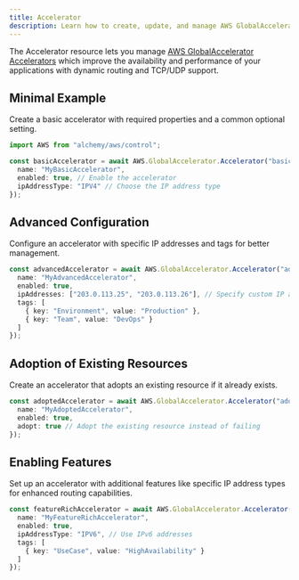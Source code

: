 ```yaml
---
title: Accelerator
description: Learn how to create, update, and manage AWS GlobalAccelerator Accelerators using Alchemy Cloud Control.
---
```


The Accelerator resource lets you manage [AWS GlobalAccelerator Accelerators](https://docs.aws.amazon.com/globalaccelerator/latest/userguide/) which improve the availability and performance of your applications with dynamic routing and TCP/UDP support.

## Minimal Example

Create a basic accelerator with required properties and a common optional setting.

```ts
import AWS from "alchemy/aws/control";

const basicAccelerator = await AWS.GlobalAccelerator.Accelerator("basic-accelerator", {
  name: "MyBasicAccelerator",
  enabled: true, // Enable the accelerator
  ipAddressType: "IPV4" // Choose the IP address type
});
```

## Advanced Configuration

Configure an accelerator with specific IP addresses and tags for better management.

```ts
const advancedAccelerator = await AWS.GlobalAccelerator.Accelerator("advanced-accelerator", {
  name: "MyAdvancedAccelerator",
  enabled: true,
  ipAddresses: ["203.0.113.25", "203.0.113.26"], // Specify custom IP addresses
  tags: [
    { key: "Environment", value: "Production" },
    { key: "Team", value: "DevOps" }
  ]
});
```

## Adoption of Existing Resources

Create an accelerator that adopts an existing resource if it already exists.

```ts
const adoptedAccelerator = await AWS.GlobalAccelerator.Accelerator("adopted-accelerator", {
  name: "MyAdoptedAccelerator",
  enabled: true,
  adopt: true // Adopt the existing resource instead of failing
});
```

## Enabling Features

Set up an accelerator with additional features like specific IP address types for enhanced routing capabilities.

```ts
const featureRichAccelerator = await AWS.GlobalAccelerator.Accelerator("feature-rich-accelerator", {
  name: "MyFeatureRichAccelerator",
  enabled: true,
  ipAddressType: "IPV6", // Use IPv6 addresses
  tags: [
    { key: "UseCase", value: "HighAvailability" }
  ]
});
```